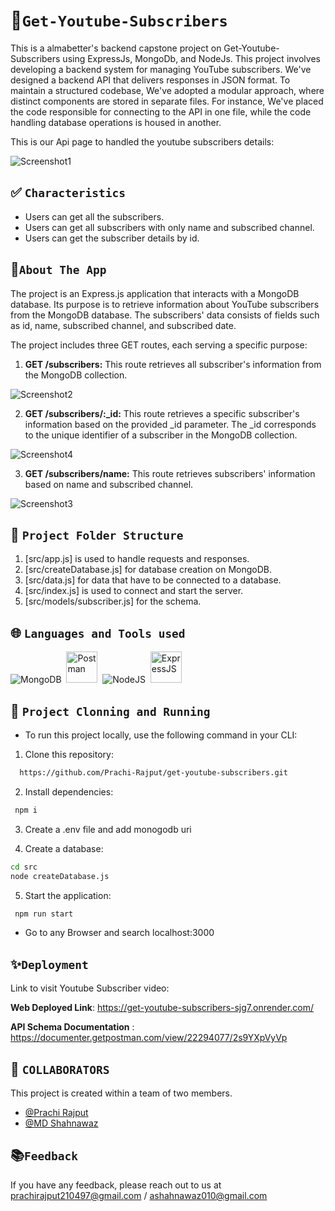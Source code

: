 # 💫`Get-Youtube-Subscribers`
This is a almabetter's backend capstone project on Get-Youtube-Subscribers using ExpressJs, MongoDb, and NodeJs.
This project involves developing a backend system for managing YouTube subscribers. We've designed a backend API that delivers responses in JSON format. To maintain a structured codebase, We've adopted a modular approach, where distinct components are stored in separate files. For instance, We've placed the code responsible for connecting to the API in one file, while the code handling database operations is housed in another.

This is our Api page to handled the youtube subscribers details:

![Screenshot1](https://github.com/Prachi-Rajput/get-youtube-subscribers/assets/113363553/37cd7664-49c7-41cc-a05e-9cfb761c3953)



## ✅ `Characteristics`

- Users can get all the subscribers.
- Users can get all subscribers with only name and subscribed channel.
- Users can get the subscriber details by id.


## 🍁`About The App`

The project is an Express.js application that interacts with a MongoDB database. Its purpose is to retrieve information about YouTube subscribers from the MongoDB database. The subscribers' data consists of fields such as id, name, subscribed channel, and subscribed date.


The project includes three GET routes, each serving a specific purpose:

1) **GET /subscribers:** This route retrieves all subscriber's information from the MongoDB collection. 

![Screenshot2](https://github.com/Prachi-Rajput/get-youtube-subscribers/assets/113363553/0f01e413-771b-44ba-a4ec-f3ebe777d814)



2) **GET /subscribers/:_id:** This route retrieves a specific subscriber's information based on the provided _id parameter. The _id corresponds to the unique identifier of a subscriber in the MongoDB collection. 

![Screenshot4](https://github.com/Prachi-Rajput/get-youtube-subscribers/assets/113363553/cc3fdecb-a3b5-486b-b68e-c7f79f8d9cff)


3) **GET /subscribers/name:** This route retrieves subscribers' information based on name and subscribed channel.

![Screenshot3](https://github.com/Prachi-Rajput/get-youtube-subscribers/assets/113363553/9c408b3b-2d79-49fe-9be0-3bfe43d27c33)



##  🌿 `Project Folder Structure`
1. [src/app.js]  is used to handle requests and responses.
2. [src/createDatabase.js]  for database creation on MongoDB.
3. [src/data.js]  for data that have to be connected to a database.
4. [src/index.js]  is used to connect and start the server.
5. [src/models/subscriber.js]  for the schema.


## 🌐 `Languages and Tools used`
 <div>
<img src="https://skills.thijs.gg/icons?i=mongodb" title="MongoDB" alt="MongoDB"/>&nbsp;
  <img src="https://avatars.githubusercontent.com/u/10251060?s=200&v=4" title="Postman" alt="Postman" width="50" height="50"/>&nbsp;
  <img src="https://skills.thijs.gg/icons?i=nodejs" title="NodeJS" alt="NodeJS" />&nbsp;
  <img src="https://cdn.icon-icons.com/icons2/2699/PNG/512/expressjs_logo_icon_169185.png" title="ExpressJS" alt="ExpressJS" width="50" height="50"/>&nbsp;  
</div>


## 🔧 `Project Clonning and Running`

- To run this project locally, use the following command in your CLI:

1. Clone this repository:

```bash
  https://github.com/Prachi-Rajput/get-youtube-subscribers.git
```

2. Install dependencies:

```bash
 npm i
```

3. Create a .env file and add monogodb uri

4. Create a database:

```bash
cd src
node createDatabase.js
```

5. Start the application:

```bash
 npm run start
```
- Go to any Browser and search localhost:3000

## ✨`Deployment`
Link to visit Youtube Subscriber video:


**Web Deployed Link**: https://get-youtube-subscribers-sjg7.onrender.com/

**API Schema Documentation** : https://documenter.getpostman.com/view/22294077/2s9YXpVyVp

## 🎋 `COLLABORATORS`
This project is created within a team of two members.

- [@Prachi Rajput](https://github.com/Prachi-Rajput)
- [@MD Shahnawaz](https://github.com/Shahnawaz1967)


##  📚`Feedback`

If you have any feedback, please reach out to us at prachirajput210497@gmail.com /
ashahnawaz010@gmail.com 
